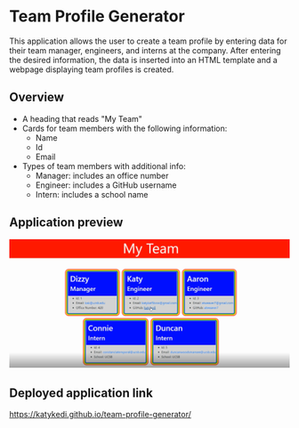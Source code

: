 # Team Profile Generator
This application allows the user to create a team profile by entering data for their team manager, engineers, and interns at the company. After entering the desired information, the data is inserted into an HTML template and a webpage displaying team profiles is created.

## Overview
* A heading that reads "My Team"
* Cards for team members with the following information:
  - Name
  - Id
  - Email
* Types of team members with additional info:
  - Manager: includes an office number
  - Engineer: includes a GitHub username
  - Intern: includes a school name

## Application preview
[![video snapshot](https://github.com/KatyKedi/team-profile-generator/blob/main/assets/team-profile-generator.png?raw=true)](https://github.com/KatyKedi/team-profile-generator/main/assets/team-profile.generator.webm "Walkthrough video")

## Deployed application link
https://katykedi.github.io/team-profile-generator/
